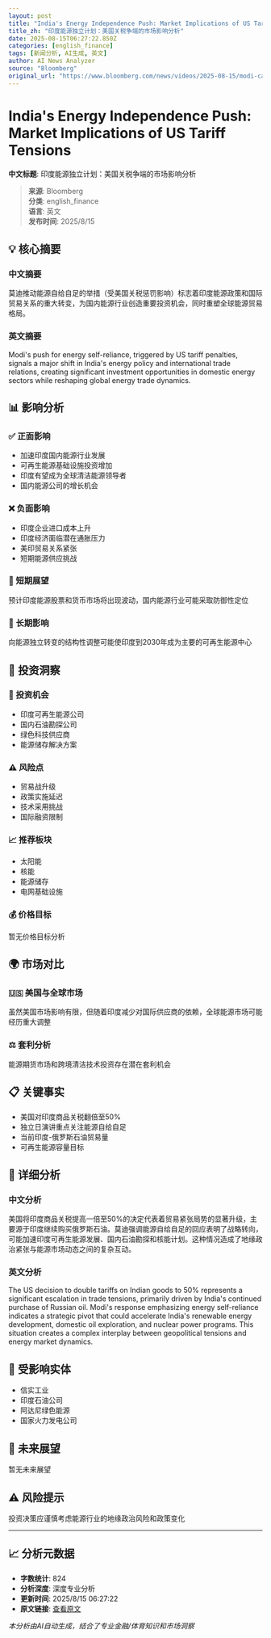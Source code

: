 ```yaml
---
layout: post
title: "India's Energy Independence Push: Market Implications of US Tariff Tensions"
title_zh: "印度能源独立计划：美国关税争端的市场影响分析"
date: 2025-08-15T06:27:22.850Z
categories: [english_finance]
tags: [新闻分析, AI生成, 英文]
author: AI News Analyzer
source: "Bloomberg"
original_url: "https://www.bloomberg.com/news/videos/2025-08-15/modi-calls-for-indian-self-reliance-on-energy-amid-tariffs"
---
```


# India's Energy Independence Push: Market Implications of US Tariff Tensions

**中文标题**: 印度能源独立计划：美国关税争端的市场影响分析

> **来源**: Bloomberg  
> **分类**: english_finance  
> **语言**: 英文  
> **发布时间**: 2025/8/15  

## 💡 核心摘要

### 中文摘要
莫迪推动能源自给自足的举措（受美国关税惩罚影响）标志着印度能源政策和国际贸易关系的重大转变，为国内能源行业创造重要投资机会，同时重塑全球能源贸易格局。


### 英文摘要
Modi's push for energy self-reliance, triggered by US tariff penalties, signals a major shift in India's energy policy and international trade relations, creating significant investment opportunities in domestic energy sectors while reshaping global energy trade dynamics.


## 📊 影响分析


### ✅ 正面影响
- 加速印度国内能源行业发展
- 可再生能源基础设施投资增加
- 印度有望成为全球清洁能源领导者
- 国内能源公司的增长机会

### ❌ 负面影响  
- 印度企业进口成本上升
- 印度经济面临潜在通胀压力
- 美印贸易关系紧张
- 短期能源供应挑战

### 📅 短期展望
预计印度能源股票和货币市场将出现波动，国内能源行业可能采取防御性定位

### 🚀 长期影响
向能源独立转变的结构性调整可能使印度到2030年成为主要的可再生能源中心


## 💼 投资洞察


### 🎯 投资机会
- 印度可再生能源公司
- 国内石油勘探公司
- 绿色科技供应商
- 能源储存解决方案

### ⚠️ 风险点
- 贸易战升级
- 政策实施延迟
- 技术采用挑战
- 国际融资限制

### 📈 推荐板块
- 太阳能
- 核能
- 能源储存
- 电网基础设施

### 💰 价格目标
暂无价格目标分析


## 🌍 市场对比


### 🇺🇸 美国与全球市场
虽然美国市场影响有限，但随着印度减少对国际供应商的依赖，全球能源市场可能经历重大调整

### ⚖️ 套利分析
能源期货市场和跨境清洁技术投资存在潜在套利机会


## 📋 关键事实

- 美国对印度商品关税翻倍至50%
- 独立日演讲重点关注能源自给自足
- 当前印度-俄罗斯石油贸易量
- 可再生能源容量目标

## 📖 详细分析

### 中文分析
美国将印度商品关税提高一倍至50%的决定代表着贸易紧张局势的显著升级，主要源于印度继续购买俄罗斯石油。莫迪强调能源自给自足的回应表明了战略转向，可能加速印度可再生能源发展、国内石油勘探和核能计划。这种情况造成了地缘政治紧张与能源市场动态之间的复杂互动。


### 英文分析
The US decision to double tariffs on Indian goods to 50% represents a significant escalation in trade tensions, primarily driven by India's continued purchase of Russian oil. Modi's response emphasizing energy self-reliance indicates a strategic pivot that could accelerate India's renewable energy development, domestic oil exploration, and nuclear power programs. This situation creates a complex interplay between geopolitical tensions and energy market dynamics.


## 🏢 受影响实体

- 信实工业
- 印度石油公司
- 阿达尼绿色能源
- 国家火力发电公司

## 🔮 未来展望

暂无未来展望

## ⚠️ 风险提示

投资决策应谨慎考虑能源行业的地缘政治风险和政策变化

---

## 📈 分析元数据

- **字数统计**: 824
- **分析深度**: 深度专业分析
- **更新时间**: 2025/8/15 06:27:22
- **原文链接**: [查看原文](https://www.bloomberg.com/news/videos/2025-08-15/modi-calls-for-indian-self-reliance-on-energy-amid-tariffs)

*本分析由AI自动生成，结合了专业金融/体育知识和市场洞察*
